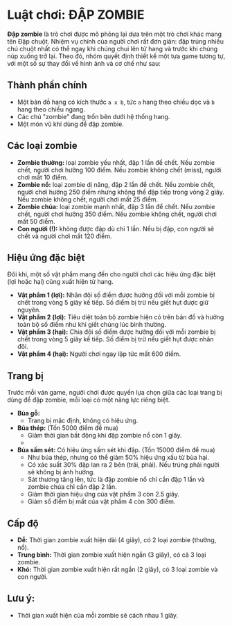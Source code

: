 # Luật chơi: ĐẬP ZOMBIE

**Đập zombie** là trò chơi được mô phỏng lại dựa trên một trò chơi khác mang tên Đập chuột. Nhiệm vụ chính của người chơi rất đơn giản: đập trúng nhiều chú chuột nhất có thể ngay khi chúng chui lên từ hang và trước khi chúng núp xuống trở lại. Theo đó, nhóm quyết định thiết kế một tựa game tương tự, với một số sự thay đổi về hình ảnh và cơ chế như sau:

## Thành phần chính

- Một bản đồ hang có kích thước `a x b`, tức `a` hang theo chiều dọc và `b` hang theo chiều ngang.
- Các chú "zombie" đang trốn bên dưới hệ thống hang.
- Một món vũ khí dùng để đập zombie.

## Các loại zombie

- **Zombie thường:** loại zombie yếu nhất, đập 1 lần để chết. Nếu zombie chết, người chơi hưởng 100 điểm. Nếu zombie không chết (miss), người chơi mất 10 điểm.
- **Zombie nổ:** loại zombie dị năng, đập 2 lần để chết. Nếu zombie chết, người chơi hưởng 250 điểm nhưng không thể đập tiếp trong vòng 2 giây. Nếu zombie không chết, người chơi mất 25 điểm.
- **Zombie chúa:** loại zombie mạnh nhất, đập 3 lần để chết. Nếu zombie chết, người chơi hưởng 350 điểm. Nếu zombie không chết, người chơi mất 50 điểm.
- **Con người (!):** không được đập dù chỉ 1 lần. Nếu bị đập, con người sẽ chết và người chơi mất 120 điểm.

## Hiệu ứng đặc biệt

Đôi khi, một số vật phẩm mang đến cho người chơi các hiệu ứng đặc biệt (lợi hoặc hại) cũng xuất hiện từ hang.

- **Vật phẩm 1 (lợi):** Nhân đôi số điểm được hưởng đối với mỗi zombie bị chết trong vòng 5 giây kế tiếp. Số điểm bị trừ nếu giết hụt được giữ nguyên.
- **Vật phẩm 2 (lợi):** Tiêu diệt toàn bộ zombie hiện có trên bản đồ và hưởng toàn bộ số điểm như khi giết chúng lúc bình thường.
- **Vật phẩm 3 (hại):** Chia đôi số điểm được hưởng đối với mỗi zombie bị chết trong vòng 5 giây kế tiếp. Số điểm bị trừ nếu giết hụt được nhân đôi.
- **Vật phẩm 4 (hại):** Người chơi ngay lập tức mất 600 điểm.

## Trang bị

Trước mỗi ván game, người chơi được quyền lựa chọn giữa các loại trang bị dùng để đập zombie, mỗi loại có một năng lực riêng biệt.

- **Búa gỗ:**
  - Trang bị mặc định, không có hiệu ứng.
- **Búa thép:** (Tốn 5000 điểm để mua)
  - Giảm thời gian bất động khi đập zombie nổ còn 1 giây.
  -
- **Búa sấm sét:** Có hiệu ứng sấm sét khi đập. (Tốn 15000 điểm để mua)
  - Như búa thép, nhưng có thể giảm 50% hiệu ứng xấu từ bùa hại.
  - Có xác suất 30% đập lan ra 2 bên (trái, phải). Nếu trúng phải người sẽ không bị ảnh hưởng.
  - Sát thương tăng lên, tức là đập zombie nổ chỉ cần đập 1 lần và zombie chúa chỉ cần đập 2 lần.
  - Giảm thời gian hiệu ứng của vật phẩm 3 còn 2.5 giây.
  - Giảm số điểm bị mất của vật phẩm 4 còn 300 điểm.

## Cấp độ

- **Dễ:** Thời gian zombie xuất hiện dài (4 giây), có 2 loại zombie (thường, nổ).
- **Trung bình:** Thời gian zombie xuất hiện ngắn (3 giây), có cả 3 loại zombie.
- **Khó:** Thời gian zombie xuất hiện rất ngắn (2 giây), có 3 loại zombie và con người.

## Lưu ý:

- Thời gian xuất hiện của mỗi zombie sẽ cách nhau 1 giây.
